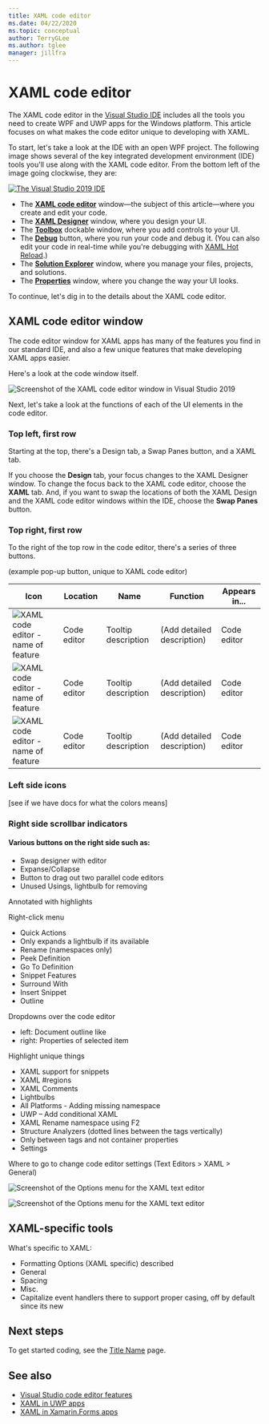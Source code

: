 ```yaml
---
title: XAML code editor
ms.date: 04/22/2020
ms.topic: conceptual
author: TerryGLee
ms.author: tglee
manager: jillfra
---
```

# XAML code editor

The XAML code editor in the [Visual Studio IDE](../../get-started/visual-studio-ide.md) includes all the tools you need to create WPF and UWP apps for the Windows platform. This article focuses on what makes the code editor unique to developing with XAML. 

To start, let's take a look at the IDE with an open WPF project. The following image shows several of the key integrated development environment (IDE) tools you'll use along with the XAML code editor. From the bottom left of the image going clockwise, they are: 

[![The Visual Studio 2019 IDE](media/xaml-code-editor-overview.png "An annotated screenshot of the Visual Studio IDE with a WPF project open, which includes the XAML code editor window")](media/xaml-code-editor-overview.png#lightbox)

- The **[XAML code editor](#xaml-code-editor-window)** window&mdash;the subject of this article&mdash;where you create and edit your code. 
- The **[XAML Designer](creating-a-ui-by-using-xaml-designer-in-visual-studio.md)** window, where you design your UI.
- The **[Toolbox](../../ide/reference/toolbox.md)** dockable window, where you add controls to your UI.
- The **[Debug](../../debugger/debugger-feature-tour.md)** button, where you run your code and debug it. (You can also edit your code in real-time while you're debugging with [XAML Hot Reload](xaml-tools/xaml-hot-reload.md).)
- The **[Solution Explorer](../../ide/solutions-and-projects-in-visual-studio.md)** window, where you manage your files, projects, and solutions. 
- The **[Properties](../../ide/reference/properties-window.md)** window, where you change the way your UI looks.

To continue, let's dig in to the details about the XAML code editor. 

## XAML code editor window

The code editor window for XAML apps has many of the features you find in our standard IDE, and also a few unique features that make developing XAML apps easier.

Here's a look at the code window itself.

![Screenshot of the XAML code editor window in Visual Studio 2019](media/xaml-code-editor-window.png)

Next, let's take a look at the functions of each of the UI elements in the code editor. 

### Top left, first row

Starting at the top, there's a Design tab, a Swap Panes button, and a XAML tab. 

If you choose the **Design** tab, your focus changes to the XAML Designer window. To change the focus back to the XAML code editor, choose the **XAML** tab. And, if you want to swap the locations of both the XAML Design and the XAML code editor windows within the IDE, choose the **Swap Panes** button.

### Top right, first row

To the right of the top row in the code editor, there's a series of three buttons. 

(example pop-up button, unique to XAML code editor)

| Icon | Location | Name | Function | Appears in... |
| - | - | - | - | - |
| ![XAML code editor - name of feature](media/name-of-file.png) | Code editor | Tooltip description | (Add detailed description) | Code editor |
| ![XAML code editor - name of feature](media/name-of-file.png) | Code editor | Tooltip description | (Add detailed description) | Code editor |
| ![XAML code editor - name of feature](media/name-of-file.png) | Code editor | Tooltip description | (Add detailed description) | Code editor |

### Left side icons 

[see if we have docs for what the colors means]

### Right side scrollbar indicators

#### Various buttons on the right side such as:

- Swap designer with editor
- Expanse/Collapse
- Button to drag out two parallel code editors
- Unused Usings, lightbulb for removing

Annotated with highlights

Right-click menu

- Quick Actions
- Only expands a lightbulb if its available
- Rename (namespaces only)
- Peek Definition
- Go To Definition
- Snippet Features
- Surround With
- Insert Snippet
- Outline

Dropdowns over the code editor

- left: Document outline like
- right: Properties of selected item

Highlight unique things

- XAML support for snippets
- XAML #regions
- XAML Comments
- Lightbulbs
- All Platforms - Adding missing namespace
- UWP – Add conditional XAML
- XAML Rename namespace using F2
- Structure Analyzers (dotted lines between the tags vertically)
- Only between tags and not container properties
- Settings

Where to go to change code editor settings (Text Editors > XAML > General)

![Screenshot of the Options menu for the XAML text editor](media/xaml-tools-options.png)

![Screenshot of the Options menu for the XAML text editor](media/xaml-tools-options-test.png)

## XAML-specific tools

What's specific to XAML:

- Formatting Options (XAML specific) described
- General
- Spacing
- Misc.
- Capitalize event handlers there to support proper casing, off by default since its new

## Next steps

To get started coding, see the [Title Name](pagename.md) page.

## See also

- [Visual Studio code editor features](../../ide/writing-code-in-the-code-and-text-editor.md)
- [XAML in UWP apps](/windows/uwp/xaml-platform/xaml-overview)
- [XAML in Xamarin.Forms apps](/xamarin/xamarin-forms/xaml/)
